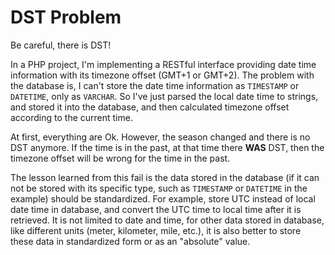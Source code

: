# DST Problem

Be careful, there is DST!

In a PHP project, I'm implementing a RESTful interface providing date time information with its timezone offset (GMT+1 or GMT+2). The problem with the database is, I can't store the date time information as `TIMESTAMP` or `DATETIME`, only as `VARCHAR`. So I've just parsed the local date time to strings, and stored it into the database, and then calculated timezone offset according to the current time.

At first, everything are Ok. However, the season changed and there is no DST anymore. If the time is in the past, at that time there __WAS__ DST, then the timezone offset will be wrong for the time in the past.

The lesson learned from this fail is the data stored in the database (if it can not be stored with its specific type, such as `TIMESTAMP` or `DATETIME` in the example) should be standardized. For example, store UTC instead of local date time in database, and convert the UTC time to local time after it is retrieved. It is not limited to date and time, for other data stored in database, like different units (meter, kilometer, mile, etc.), it is also better to store these data in standardized form or as an "absolute" value.
